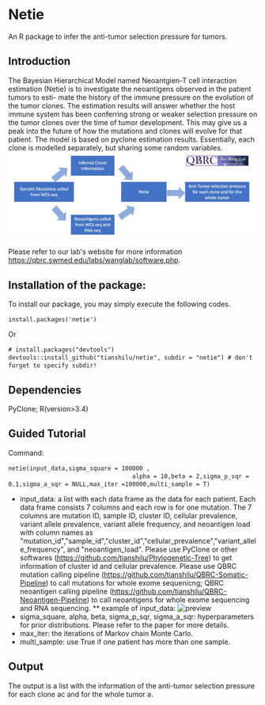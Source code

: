 # Netie
An R package to infer the anti-tumor selection pressure for tumors.
## Introduction
The Bayesian Hierarchical Model named Neoantgien-T cell interaction estimation (Netie) is to investigate the neoantigens observed in the patient tumors to esti- mate the history of the immune pressure on the evolution of the tumor clones. The estimation results will answer whether the host immune system has been conferring strong or weaker selection pressure on the tumor clones over the time of tumor development. This may give us a peak into the future of how the mutations and clones will evolve for that patient. The model is based on pyclone estimation results. Essentially, each clone is modelled separately, but sharing some random variables.
![preview](https://github.com/tianshilu/Netie/blob/main/flowchart.jpg) 

Please refer to our lab's website for more information https://qbrc.swmed.edu/labs/wanglab/software.php.
## Installation of the package:
  To install our package, you may simply execute the following codes. 
  ```
  install.packages('netie')
  ```
  Or
  ```
  # install.packages("devtools") 
  devtools::install_github("tianshilu/netie", subdir = "netie") # don't forget to specify subdir!
  ```
## Dependencies
PyClone; R(version>3.4)
## Guided Tutorial
Command: 
```
netie(input_data,sigma_square = 100000 ,
                                   alpha = 10,beta = 2,sigma_p_sqr = 0.1,sigma_a_sqr = NULL,max_iter =100000,multi_sample = T)
```
* input_data: a list with each data frame as the data for each patient. Each data frame consists 7 columns and each row is for one mutation. The 7 columns are mutation ID, sample ID, cluster ID, cellular prevalence, variant allele prevalence, variant allele frequency, and neoantigen load with column names as "mutation_id","sample_id","cluster_id","cellular_prevalence","variant_allele_frequency", and "neoantigen_load". Please use PyClone or other softwares (https://github.com/tianshilu/Phylogenetic-Tree) to get information of cluster id and cellular prevalence. Please use QBRC mutation calling pipeline (https://github.com/tianshilu/QBRC-Somatic-Pipeline) to call mutations for whole exome sequenicng; QBRC neoantigen calling pipeline (https://github.com/tianshilu/QBRC-Neoantigen-Pipeline) to call neoantigens for whole exome sequencing and RNA sequencing.
** example of input_data:
![preview](https://github.com/tianshilu/Netie/blob/main/input_data_exp.jpg) 
* sigma_square, alpha, beta, sigma_p_sqr, sigma_a_sqr: hyperparameters for prior distributions. Please refer to the paper for more details.
* max_iter: the iterations of Markov chain Monte Carlo. 
* multi_sample: use True if one patient has more than one sample.

## Output 
The output is a list with the information of the anti-tumor selection pressure for each clone ac and for the whole tumor a.
